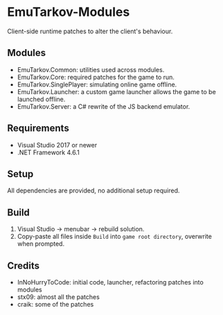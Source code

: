 # EmuTarkov-Modules
Client-side runtime patches to alter the client's behaviour.

## Modules
- EmuTarkov.Common: utilities used across modules.
- EmuTarkov.Core: required patches for the game to run.
- EmuTarkov.SinglePlayer: simulating online game offline.
- EmuTarkov.Launcher: a custom game launcher allows the game to be launched offline.
- EmuTarkov.Server: a C# rewrite of the JS backend emulator.

## Requirements
- Visual Studio 2017 or newer
- .NET Framework 4.6.1

## Setup
All dependencies are provided, no additional setup required.

## Build
1. Visual Studio -> menubar -> rebuild solution.
2. Copy-paste all files inside `Build` into `game root directory`, overwrite when prompted.

## Credits
- InNoHurryToCode: initial code, launcher, refactoring patches into modules
- stx09: almost all the patches
- craik: some of the patches